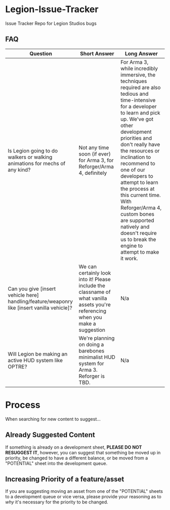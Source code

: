 # Legion-Issue-Tracker
Issue Tracker Repo for Legion Studios bugs

## FAQ
| Question  | Short Answer | Long Answer
| ------------- | ------------- | ------------- |
| Is Legion going to do walkers or walking animations for mechs of any kind?  | Not any time soon (if ever) for Arma 3, for Reforger/Arma 4, definitely  | For Arma 3, while incredibly immersive, the techniques required are also tedious and time-intensive for a developer to learn and pick up. We've got other development priorities and don't really have the resources or inclination to recommend to one of our developers to attempt to learn the process at this current time. With Reforger/Arma 4, custom bones are supported natively and doesn't require us to break the engine to attempt to make it work. |
| Can you give [insert vehicle here] handling/feature/weaponry like [insert vanilla vehicle]?  | We can certainly look into it! Please include the classname of what vanilla assets you're referencing when you make a suggestion  | N/a  |
| Will Legion be making an active HUD system like OPTRE?  | We're planning on doing a barebones minimalist HUD system for Arma 3. Reforger is TBD.  | N/a  |


# Process
When searching for new content to suggest...

## Already Suggested Content
If something is already on a development sheet, **PLEASE DO NOT RESUGGEST IT**, however, you can suggest that something be moved up in priority, be changed to have a different balance, or be moved from a "POTENTIAL" sheet into the development queue.

## Increasing Priority of a feature/asset
If you are suggesting moving an asset from one of the "POTENTIAL" sheets to a development queue or vice versa, please provide your reasoning as to *why* it's necessary for the priority to be changed.
